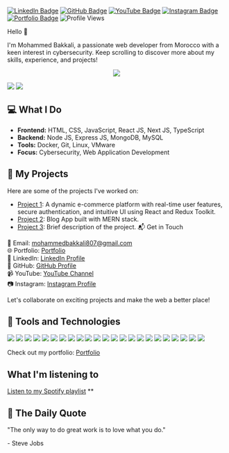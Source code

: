 [![LinkedIn Badge](https://img.shields.io/badge/LinkedIn-0077B5?style=for-the-badge&logo=linkedin&logoColor=white)](https://www.linkedin.com/in/mohammed-bakkali-4821a123a/)
[![GitHub Badge](https://img.shields.io/badge/GitHub-181717?style=for-the-badge&logo=github&logoColor=white)](https://github.com/mohammed-bakkali)
[![YouTube Badge](https://img.shields.io/badge/YouTube-FF0000?style=for-the-badge&logo=youtube&logoColor=white)](https://www.youtube.com/user/YourUsername)
[![Instagram Badge](https://img.shields.io/badge/Instagram-E4405F?style=for-the-badge&logo=instagram&logoColor=white)](https://www.instagram.com/your_username/)
[![Portfolio Badge](https://img.shields.io/badge/Portfolio-YourWebsiteColor?style=for-the-badge&logo=web&logoColor=white)](https://mohammed-bakkali.netlify.app/)
![Profile Views](https://komarev.com/ghpvc/?username=mohammed-bakkali&style=for-the-badge&color=blue)

Hello 👋

I'm Mohammed Bakkali, a passionate web developer from Morocco with a keen interest in cybersecurity. Keep scrolling to discover more about my skills, experience, and projects!

<p align="center">
  <a href="https://github.com/DenverCoder1/readme-typing-svg">
    <img src="https://readme-typing-svg.herokuapp.com?color=%2336BCF7&size=24&center=true&lines=I'm+a+Web+Developer">
  </a>
</p>

![](https://github-readme-stats.vercel.app/api/top-langs/?username=mohammed-bakkali&theme=algolia&hide_border=false&layout=compact)
![](https://github-readme-streak-stats.herokuapp.com/?user=mohammed-bakkali&theme=algolia&hide_border=false)






## 💻 What I Do

- **Frontend:** HTML, CSS, JavaScript, React JS, Next JS, TypeScript
- **Backend:** Node JS, Express JS, MongoDB, MySQL
- **Tools:** Docker, Git, Linux, VMware
- **Focus:** Cybersecurity, Web Application Development

## 🚀 My Projects

Here are some of the projects I've worked on:

- [Project 1](https://github.com/mohammed-bakkali/E-commerce-App):  A dynamic e-commerce platform with real-time user features, secure authentication, and intuitive UI using React and Redux Toolkit.
- [Project 2](link-to-project-2): Blog App built with MERN stack.
- [Project 3](link-to-project-3): Brief description of the project.
📬 Get in Touch

📧 Email: mohammedbakkali807@gmail.com  
🌐 Portfolio: [Portfolio](https://mohammed-bakkali.github.io/Portfolio)  
🔗 LinkedIn: [LinkedIn Profile](https://www.linkedin.com/in/mohammed-bakkali-4821a123a/)  
🐙 GitHub: [GitHub Profile](https://github.com/mohammed-bakkali)  
📹 YouTube: [YouTube Channel](https://www.youtube.com/@mohammedbakkali2783)  
📷 Instagram: [Instagram Profile](https://www.instagram.com/mohammed_bk45/)  


Let's collaborate on exciting projects and make the web a better place!

## 💼 Tools and Technologies

![](https://img.shields.io/badge/HTML5-E34F26?style=for-the-badge&logo=html5&logoColor=white)
![](https://img.shields.io/badge/CSS3-1572B6?style=for-the-badge&logo=css3&logoColor=white)
![](https://img.shields.io/badge/SASS-CC6699?style=for-the-badge&logo=sass&logoColor=white)
![](https://img.shields.io/badge/Bootstrap-7952B3?style=for-the-badge&logo=bootstrap&logoColor=white)
![](https://img.shields.io/badge/Tailwind_CSS-38B2AC?style=for-the-badge&logo=tailwind-css&logoColor=white)
![](https://img.shields.io/badge/JavaScript-323330?style=for-the-badge&logo=javascript&logoColor=F7DF1E)
![](https://img.shields.io/badge/TypeScript-007ACC?style=for-the-badge&logo=typescript&logoColor=white)
![](https://img.shields.io/badge/React-20232A?style=for-the-badge&logo=react&logoColor=61DAFB)
![](https://img.shields.io/badge/Redux_Toolkit-764ABC?style=for-the-badge&logo=redux&logoColor=white)
![](https://img.shields.io/badge/Next.js-000000?style=for-the-badge&logo=next.js&logoColor=white)
![](https://img.shields.io/badge/Node.js-339933?style=for-the-badge&logo=node.js&logoColor=white)
![](https://img.shields.io/badge/Express.js-000000?style=for-the-badge&logo=express&logoColor=white)
![](https://img.shields.io/badge/MongoDB-4EA94B?style=for-the-badge&logo=mongodb&logoColor=white)
![](https://img.shields.io/badge/Linux-FCC624?style=for-the-badge&logo=linux&logoColor=black)
![](https://img.shields.io/badge/Bash_Scripting-000000?style=for-the-badge&logo=gnu-bash&logoColor=white)
![](https://img.shields.io/badge/VMware-607078?style=for-the-badge&logo=vmware&logoColor=white)
![](https://img.shields.io/badge/VirtualBox-183A61?style=for-the-badge&logo=virtualbox&logoColor=white)
![](https://img.shields.io/badge/Docker-2496ED?style=for-the-badge&logo=docker&logoColor=white)
![](https://img.shields.io/badge/Visual_Studio_Code-007ACC?style=for-the-badge&logo=visual-studio-code&logoColor=white)
![](https://img.shields.io/badge/Git-F05032?style=for-the-badge&logo=git&logoColor=white)
![](https://img.shields.io/badge/Network-006400?style=for-the-badge&logo=network&logoColor=white)
![](https://img.shields.io/badge/Python-3776AB?style=for-the-badge&logo=python&logoColor=white)
![](https://img.shields.io/badge/Postman-FF6C37?style=for-the-badge&logo=postman&logoColor=white)

Check out my portfolio: [Portfolio](https://mohammed-bakkali.github.io/Portflio/)

## What I'm listening to

[Listen to my Spotify playlist](https://open.spotify.com/playlist/64XWElwXz3Ol5a5IOxxopE)
**
## 📜 The Daily Quote

<p>"The only way to do great work is to love what you do."</p>

<p>- Steve Jobs</p>

